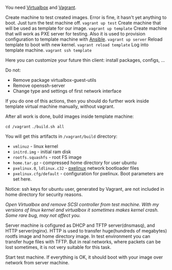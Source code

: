 You need [Virtualbox](https://www.virtualbox.org) and [Vagrant](https://www.vagrantup.com/).

Create machine to test created images. Error is fine, it hasn't yet anything to boot. Just turn the test machine off.
`vagrant up test`
Create machine that will be used as template for our image.
`vagrant up template`
Create machine that will work as PXE server for testing. Also it is used to provision configuration to template machine with [Ansible](http://docs.ansible.com/ansible/latest/index.html).
`vagrant up server`
Reload template to boot with new kernel.
`vagrant reload template`
Log into template machine.
`vagrant ssh template`

Here you can customize your future thin client: install packages, configs, ...

Do not:
* Remove package virtualbox-guest-utils
* Remove openssh-server
* Change type and settings of first network interface

If you do one of this actions, then you should do further work inside template virtual machine manually, without vagrant.

After all work is done, build images inside template machine:

`cd /vagrant`
`./build.sh all`

You will get this artifacts in `/vagrant/build` directory:
* `vmlinuz` - linux kernel
* `initrd.img` - initial ram disk
* `rootfs.squashfs` - root FS image
* `home.tar.gz` - compressed home directory for user ubuntu
* `pxelinux.0`, `ldlinux.c32` - [pxelinux](http://www.syslinux.org/wiki/index.php?title=PXELINUX) network bootloader files
* `pxelinux.cfg/default` - configuration for pxelinux. Boot parameters are set here.

Notice: ssh keys for ubuntu user, generated by Vagrant, are not included in home directory for security reasons.

*Open Virtualbox and remove SCSI controller from test machine. With my versions of linux kernel and virtualbox it sometimes makes kernel crash. Some rare bug, may not affect you.*

Server machine is cofigured as DHCP and TFTP server(dnsmasq), and HTTP server(nginx). HTTP is used to transfer huge(hundreds of megabytes) rootfs image and home directory image. In test environment you can transfer huge files with TFTP. But in real networks, where packets can be lost sometimes, it is not very suitable for this task.

Start test machine. If everything is OK, it should boot with your image over network from server machine.
